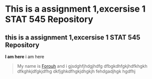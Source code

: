 # This is a assignment 1,excersise 1 STAT 545 Repository

## this is a assignment 1,excersise 1 STAT 545 Repository


**I am here**
 i am here

>My name is [Forouh](https://www.linkedin.com/in/forouh-kalantari-7b2895a4/) and i gjsdghfjhdgjhdfg dfbgkdhfgkjhdfkhgkh dfkghkjdfgkjdfhg dkfjghkdfhgkjdhgkjh
>fehdgadjhgk
>hgdfhj
